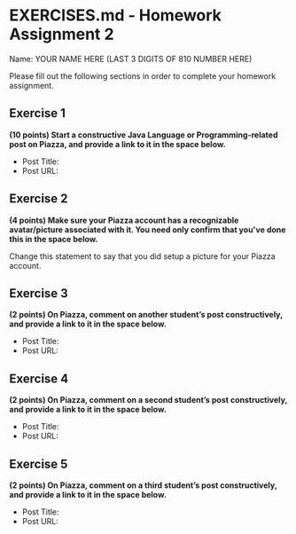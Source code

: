 
# EXERCISES.md - Homework Assignment 2

Name: YOUR NAME HERE (LAST 3 DIGITS OF 810 NUMBER HERE)

Please fill out the following sections in order to complete your homework
assignment.

## Exercise 1

**(10 points) Start a constructive Java Language or Programming-related post on Piazza, and provide a
link to it in the space below.**

 * Post Title: 
 * Post URL:

## Exercise 2

**(4 points) Make sure your Piazza account has a recognizable avatar/picture associated with it. You need only confirm that you've done this in the space below.**

Change this statement to say that you did setup a picture for your Piazza account.

## Exercise 3

**(2 points) On Piazza, comment on another student’s post constructively, and provide a
link to it in the space below.**

 * Post Title: 
 * Post URL:

## Exercise 4

**(2 points) On Piazza, comment on a second student’s post constructively, and provide a
link to it in the space below.**

 * Post Title: 
 * Post URL:

## Exercise 5

**(2 points) On Piazza, comment on a third student’s post constructively, and provide a
link to it in the space below.**

 * Post Title: 
 * Post URL:

